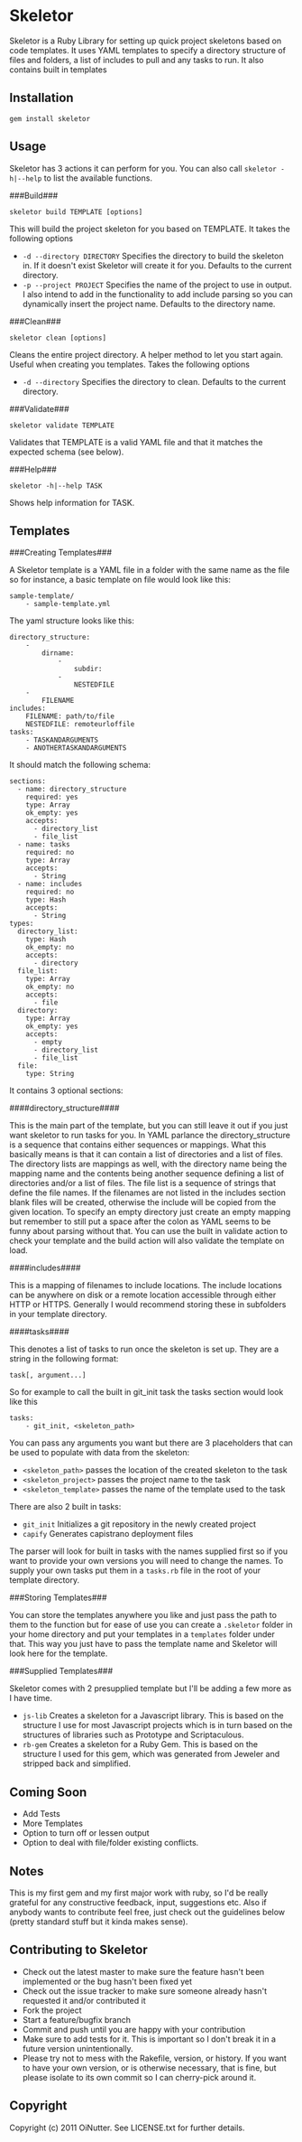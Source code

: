 Skeletor
========

Skeletor is a Ruby Library for setting up quick project skeletons based on code templates. It uses YAML templates to specify a directory structure of files and 
folders, a list of includes to pull and any tasks to run. It also contains built in templates

Installation
------------

	gem install skeletor
	
Usage
-----

Skeletor has 3 actions it can perform for you.  You can also call `skeletor -h|--help` to list the available functions.

###Build###

	skeletor build TEMPLATE [options]
	
This will build the project skeleton for you based on TEMPLATE.  It takes the following options

* `-d --directory DIRECTORY` Specifies the directory to build the skeleton in. If it doesn't exist Skeletor will create it for you. Defaults to the current directory.
* `-p --project PROJECT` Specifies the name of the project to use in output.  I also intend to add in the functionality to add include parsing so you can dynamically insert the project name.  Defaults to the directory name.

###Clean###

	skeletor clean [options]
	
Cleans the entire project directory.  A helper method to let you start again. Useful when creating you templates. Takes the following options

* `-d --directory` Specifies the directory to clean.  Defaults to the current directory.

###Validate###

	skeletor validate TEMPLATE
	
Validates that TEMPLATE is a valid YAML file and that it matches the expected schema (see below).

###Help###

	skeletor -h|--help TASK
	
Shows help information for TASK.

Templates
---------

###Creating Templates###

A Skeletor template is a YAML file in a folder with the same name as the file so for instance, a basic template on file would look like this:

	sample-template/
		- sample-template.yml
	
The yaml structure looks like this:

	directory_structure:
		-
			dirname:
				-
					subdir:
				-
					NESTEDFILE
		-
			FILENAME
	includes:
		FILENAME: path/to/file
		NESTEDFILE: remoteurloffile
	tasks:
		- TASKANDARGUMENTS
		- ANOTHERTASKANDARGUMENTS
		
It should match the following schema:

	sections:
      - name: directory_structure
        required: yes
    	type: Array
    	ok_empty: yes
        accepts:
          - directory_list
          - file_list
      - name: tasks
        required: no
        type: Array
        accepts: 
          - String
      - name: includes
        required: no
        type: Hash
        accepts:
          - String
    types:
      directory_list:
        type: Hash
        ok_empty: no
        accepts:
          - directory
      file_list:
        type: Array
        ok_empty: no
        accepts:
          - file
      directory:
        type: Array
        ok_empty: yes
        accepts:
          - empty
          - directory_list
          - file_list
      file:
        type: String


It contains 3 optional sections:

####directory_structure####

This is the main part of the template, but you can still leave it out if you just want skeletor to run tasks for you. In YAML parlance the directory_structure is a sequence 
that contains either sequences or mappings. What this basically means is that it can contain a list of directories and a list of files.  The directory lists are mappings as
well, with the directory name being the mapping name and the contents being another sequence defining a list of directories and/or a list of files.  The file list is a sequence
of strings that define the file names. If the filenames are not listed in the includes section blank files will be created, otherwise the include will be copied from the given location.
To specify an empty directory just create an empty mapping but remember to still put a space after the colon as YAML seems to be funny about parsing without that. You can use the built in
validate action to check your template and the build action will also validate the template on load.

####includes####

This is a mapping of filenames to include locations.  The include locations can be anywhere on disk or a remote location accessible through either HTTP or HTTPS. Generally I would recommend
storing these in subfolders in your template directory.

####tasks####

This denotes a list of tasks to run once the skeleton is set up. They are a string in the following format:

	task[, argument...]
	
So for example to call the built in git_init task the tasks section would look like this

	tasks:
		- git_init, <skeleton_path>
		
You can pass any arguments you want but there are 3 placeholders that can be used to populate with data from the skeleton:

* `<skeleton_path>` passes the location of the created skeleton to the task
* `<skeleton_project>` passes the project name to the task
* `<skeleton_template>` passes the name of the template used to the task
 
There are also 2 built in tasks:
 
* `git_init` Initializes a git repository in the newly created project
* `capify` Generates capistrano deployment files

The parser will look for built in tasks with the names supplied first so if you want to provide your own versions you will need to change the names. To supply your own tasks
put them in a `tasks.rb` file in the root of your template directory.

###Storing Templates###

You can store the templates anywhere you like and just pass the path to them to the function but for ease of use you can create a `.skeletor` folder in your home directory and
put your templates in a `templates` folder under that.  This way you just have to pass the template name and Skeletor will look here for the template.

###Supplied Templates###

Skeletor comes with 2 presupplied template but I'll be adding a few more as I have time.

* `js-lib` Creates a skeleton for a Javascript library.  This is based on the structure I use for most Javascript projects which is in turn based on the structures of libraries such
as Prototype and Scriptaculous.
* `rb-gem` Creates a skeleton for a Ruby Gem. This is based on the structure I used for this gem, which was generated from Jeweler and stripped back and simplified.

Coming Soon
-----------

* Add Tests
* More Templates
* Option to turn off or lessen output
* Option to deal with file/folder existing conflicts.

Notes
-----

This is my first gem and my first major work with ruby, so I'd be really grateful for any constructive feedback, input, suggestions etc. Also if anybody wants to
contribute feel free, just check out the guidelines below (pretty standard stuff but it kinda makes sense).

Contributing to Skeletor
------------------------
 
* Check out the latest master to make sure the feature hasn't been implemented or the bug hasn't been fixed yet
* Check out the issue tracker to make sure someone already hasn't requested it and/or contributed it
* Fork the project
* Start a feature/bugfix branch
* Commit and push until you are happy with your contribution
* Make sure to add tests for it. This is important so I don't break it in a future version unintentionally.
* Please try not to mess with the Rakefile, version, or history. If you want to have your own version, or is otherwise necessary, that is fine, but please isolate to its own commit so I can cherry-pick around it.

Copyright
---------

Copyright (c) 2011 OiNutter. See LICENSE.txt for
further details.

